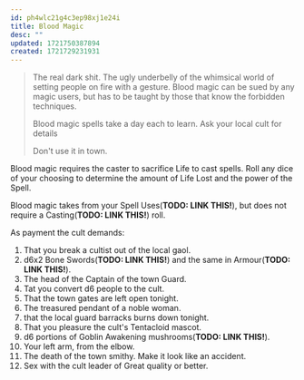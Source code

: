 ```yaml
---
id: ph4wlc21g4c3ep98xj1e24i
title: Blood Magic
desc: ""
updated: 1721750387894
created: 1721729231931
---
```


> The real dark shit. The ugly underbelly of the whimsical world of setting people on fire with a gesture. Blood magic can be sued by any magic users, but has to be taught by those that know the forbidden techniques.
>
> Blood magic spells take a day each to learn. Ask your local cult for details
>
> Don't use it in town.

Blood magic requires the caster to sacrifice Life to cast spells. Roll any dice of your choosing to determine the amount of Life Lost and the power of the Spell.

Blood magic takes from your Spell Uses(**TODO: LINK THIS!**), but does not require a Casting(**TODO: LINK THIS!**) roll.

As payment the cult demands:

1. That you break a cultist out of the local gaol.
2. d6x2 Bone Swords(**TODO: LINK THIS!**) and the same in Armour(**TODO: LINK THIS!**).
3. The head of the Captain of the town Guard.
4. Tat you convert d6 people to the cult.
5. That the town gates are left open tonight.
6. The treasured pendant of a noble woman.
7. that the local guard barracks burns down tonight.
8. That you pleasure the cult's Tentacloid mascot.
9. d6 portions of Goblin Awakening mushrooms(**TODO: LINK THIS!**).
10. Your left arm, from the elbow.
11. The death of the town smithy. Make it look like an accident.
12. Sex with the cult leader of Great quality or better.
